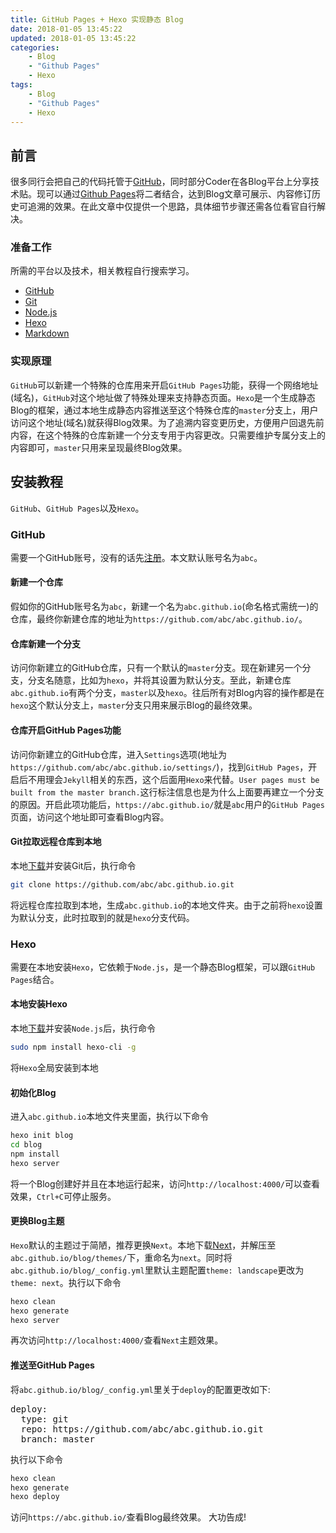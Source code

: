 ```yaml
---
title: GitHub Pages + Hexo 实现静态 Blog
date: 2018-01-05 13:45:22
updated: 2018-01-05 13:45:22
categories:
    - Blog
    - "Github Pages"
    - Hexo
tags:
    - Blog
    - "Github Pages"
    - Hexo
---
```

## 前言
很多同行会把自己的代码托管于[GitHub](https://github.com/)，同时部分Coder在各Blog平台上分享技术贴。现可以通过[Github Pages](https://pages.github.com/)将二者结合，达到Blog文章可展示、内容修订历史可追溯的效果。在此文章中仅提供一个思路，具体细节步骤还需各位看官自行解决。

### 准备工作
所需的平台以及技术，相关教程自行搜索学习。
- [GitHub](https://github.com/)
- [Git](https://git-scm.com/)
- [Node.js](https://nodejs.org/en/)
- [Hexo](https://hexo.io/)
- [Markdown](https://daringfireball.net/projects/markdown/syntax/)

### 实现原理
`GitHub`可以新建一个特殊的仓库用来开启`GitHub Pages`功能，获得一个网络地址(域名)，`GitHub`对这个地址做了特殊处理来支持静态页面。`Hexo`是一个生成静态Blog的框架，通过本地生成静态内容推送至这个特殊仓库的`master`分支上，用户访问这个地址(域名)就获得Blog效果。为了追溯内容变更历史，方便用户回退先前内容，在这个特殊的仓库新建一个分支专用于内容更改。只需要维护专属分支上的内容即可，`master`只用来呈现最终Blog效果。

## 安装教程
`GitHub`、`GitHub Pages`以及`Hexo`。

### GitHub
需要一个GitHub账号，没有的话先[注册](https://github.com/join/)。本文默认账号名为`abc`。

#### 新建一个仓库
假如你的GitHub账号名为`abc`，新建一个名为`abc.github.io`(命名格式需统一)的仓库，最终你新建仓库的地址为`https://github.com/abc/abc.github.io/`。

#### 仓库新建一个分支
访问你新建立的GitHub仓库，只有一个默认的`master`分支。现在新建另一个分支，分支名随意，比如为`hexo`，并将其设置为默认分支。至此，新建仓库`abc.github.io`有两个分支，`master`以及`hexo`。往后所有对Blog内容的操作都是在`hexo`这个默认分支上，`master`分支只用来展示Blog的最终效果。

#### 仓库开启GitHub Pages功能
访问你新建立的GitHub仓库，进入`Settings`选项(地址为`https://github.com/abc/abc.github.io/settings/`)，找到`GitHub Pages`，开启后不用理会`Jekyll`相关的东西，这个后面用`Hexo`来代替。`User pages must be built from the master branch.`这行标注信息也是为什么上面要再建立一个分支的原因。开启此项功能后，`https://abc.github.io/`就是`abc`用户的`GitHub Pages`页面，访问这个地址即可查看Blog内容。

#### Git拉取远程仓库到本地
本地[下载](https://git-scm.com/downloads/)并安装Git后，执行命令
``` bash
git clone https://github.com/abc/abc.github.io.git
```
将远程仓库拉取到本地，生成`abc.github.io`的本地文件夹。由于之前将`hexo`设置为默认分支，此时拉取到的就是`hexo`分支代码。

### Hexo
需要在本地安装`Hexo`，它依赖于`Node.js`，是一个静态Blog框架，可以跟`GitHub Pages`结合。

#### 本地安装Hexo
本地[下载](https://nodejs.org/en/download/)并安装`Node.js`后，执行命令
``` bash
sudo npm install hexo-cli -g
```
将`Hexo`全局安装到本地

#### 初始化Blog
进入`abc.github.io`本地文件夹里面，执行以下命令
``` bash
hexo init blog
cd blog
npm install
hexo server
```
将一个Blog创建好并且在本地运行起来，访问`http://localhost:4000/`可以查看效果，`Ctrl+C`可停止服务。

#### 更换Blog主题
`Hexo`默认的主题过于简陋，推荐更换`Next`。本地下载[Next](https://github.com/iissnan/hexo-theme-next/archive/master.zip)，并解压至`abc.github.io/blog/themes/`下，重命名为`next`。同时将`abc.github.io/blog/_config.yml`里默认主题配置`theme: landscape`更改为`theme: next`。执行以下命令
``` bash
hexo clean
hexo generate
hexo server
```
再次访问`http://localhost:4000/`查看`Next`主题效果。

#### 推送至GitHub Pages
将`abc.github.io/blog/_config.yml`里关于`deploy`的配置更改如下:
<pre>
deploy:
  type: git
  repo: https://github.com/abc/abc.github.io.git
  branch: master
</pre>
执行以下命令
``` bash
hexo clean
hexo generate
hexo deploy
```
访问`https://abc.github.io/`查看Blog最终效果。
大功告成!